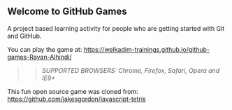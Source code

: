 ## Welcome to GitHub Games

A project based learning activity for people who are getting started with Git and GitHub.

You can play the game at: https://welkadim-trainings.github.io/github-games-Rayan-Alhindi/

> > _*SUPPORTED BROWSERS*: Chrome, Firefox, Safari, Opera and IE9+_

This fun open source game was cloned from: https://github.com/jakesgordon/javascript-tetris

